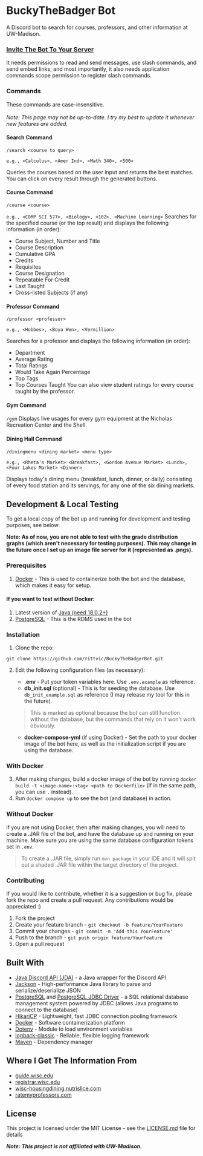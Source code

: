 # BuckyTheBadger Bot
A Discord bot to search for courses, professors, and other information at UW-Madison.

### [Invite The Bot To Your Server](https://discord.com/api/oauth2/authorize?client_id=990494786123333682&permissions=139586751552&scope=bot%20applications.commands)
It needs permissions to read and send messages, use slash commands, and send embed links; and most importantly, it also needs application commands scope permission to register slash commands.

### Commands
These commands are case-insensitive.
<br><br>
<em>Note: This page may not be up-to-date. I try my best to update it whenever new features are added.</em>

#### Search Command
`/search <course to query>` 

`e.g., <Calculus>, <Amer Ind>, <Math 340>, <500>`

Queries the courses based on the user input and returns the best matches. You can click on every result through the generated buttons.

#### Course Command
`/course <course>`

`e.g., <COMP SCI 577>, <Biology>, <102>, <Machine Learning>`
Searches for the specified course (or the top result) and displays the following information (in order):
- Course Subject, Number and Title
- Course Description
- Cumulative GPA
- Credits
- Requisites
- Course Designation
- Repeatable For Credit
- Last Taught
- Cross-listed Subjects (if any)

#### Professor Command
`/professor <professor>` 

`e.g., <Hobbes>, <Boya Wen>, <Vermillion>`

Searches for a professor and displays the following information (in order):
- Department
- Average Rating
- Total Ratings
- Would Take Again Percentage
- Top Tags
- Top Courses Taught
  You can also view student ratings for every course taught by the professor.

#### Gym Command
`/gym`
Displays live usages for every gym equipment at the Nicholas Recreation Center and the Shell.

#### Dining Hall Command
`/diningmenu <dining market> <menu type>`

`e.g., <Rheta's Market> <Breakfast>, <Gordon Avenue Market> <Lunch>, <Four Lakes Market> <Dinner>`

Displays today's dining menu (breakfast, lunch, dinner, or daily) consisting of every food station and its servings, for any one of the six dining markets.

## Development & Local Testing
To get a local copy of the bot up and running for development and testing purposes, see below:

<b> Note: As of now, you are not able to test with the grade distribution graphs (which aren't necessary for testing purposes).
This may change in the future once I set up an image file server for it (represented as .pngs).</b>

### Prerequisites
1. [Docker](https://www.docker.com/) - This is used to containerize both the bot and the database, which makes it easy for setup.
#### If you want to test without Docker:
1. Latest version of [Java (need 18.0.2+)](https://www.oracle.com/java/technologies/downloads/)
2. [PostgreSQL](https://www.postgresql.org/) - This is the RDMS used in the bot

### Installation
1. Clone the repo:

```
git clone https://github.com/rittvic/BuckyTheBadgerBot.git
```

2. Edit the following configuration files (as necessary):
   * <b>.env</b> - Put your token variables here. Use `.env.example` as reference.
   * <b>db_init.sql</b> (optional) - This is for seeding the database. Use `db_init_example.sql` as reference (I may release my tool for this in the future).
   > This is marked as optional because the bot can still function without the database, but the commands that rely on it won't work obviously.

   * <b>docker-compose-yml</b> (if using Docker) - Set the path to your docker image of the bot here, as well as the initialization script if you are using the database.

### With Docker
3. After making changes, build a docker image of the bot by running `docker build -t <image-name>:<tag> <path to Dockerfile>` (if in the same path, you can use `.` instead). 
4. Run `docker compose up` to see the bot (and database) in action.

### Without Docker
if you are not using Docker, then after making changes, you will need to create a .JAR file of the bot, and have the database up and running on your machine.
Make sure you are using the same database configuration tokens set in `.env`. 

> To create a .JAR file, simply run `mvn package` in your IDE and it will spit out a shaded .JAR file within the target directory of the project.

### Contributing
If you would like to contribute, whether it is a suggestion or bug fix, please fork the repo and create a pull request. Any contributions would be appreciated :)
1. Fork the project
2. Create your feature branch - `git checkout -b feature/YourFeature`
3. Commit your changes - `git commit -m 'Add this YourFeature'`
4. Push to the branch - `git push origin feature/YourFeature`
5. Open a pull request

## Built With
* [Java Discord API (JDA)](https://github.com/DV8FromTheWorld/JDA) - a Java wrapper for the Discord API
* [Jackson](https://github.com/FasterXML/jackson) - High-performance Java library to parse and serialize/deserialize JSON
* [PostgreSQL](https://www.postgresql.org/) and [PostgreSQL JDBC Driver](https://jdbc.postgresql.org) - a SQL relational database management system powered by JDBC (allows Java programs to connect to the database)
* [HikariCP](https://github.com/brettwooldridge/HikariCP) - Lightweight, fast JDBC connection pooling framework
* [Docker](https://www.docker.com/) - Software containerization platform
* [Dotenv](https://github.com/cdimascio/dotenv-java) - Module to load environment variables
* [logback-classic](https://logback.qos.ch/) - Reliable, flexible logging framework
* [Maven](https://maven.apache.org/) - Dependency manager

## Where I Get The Information From
* [guide.wisc.edu](https://guide.wisc.edu)
* [registrar.wisc.edu](https://registrar.wisc.edu)
* [wisc-housingdining.nutrislice.com](https://wisc-housingdining.nutrislice.com/menu/)
* [ratemyprofessors.com](https://www.ratemyprofessors.com)

## License
This project is licensed under the MIT License - see the [LICENSE.md](LICENSE) file for  details

<b><i> Note: This project is not affiliated with UW-Madison. </b></i>
